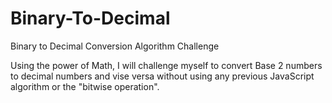 # Binary-To-Decimal
Binary to Decimal Conversion Algorithm Challenge

Using the power of Math, I will challenge myself to convert Base 2 numbers to decimal numbers and vise versa without using 
any previous JavaScript algorithm or the "bitwise operation". 
